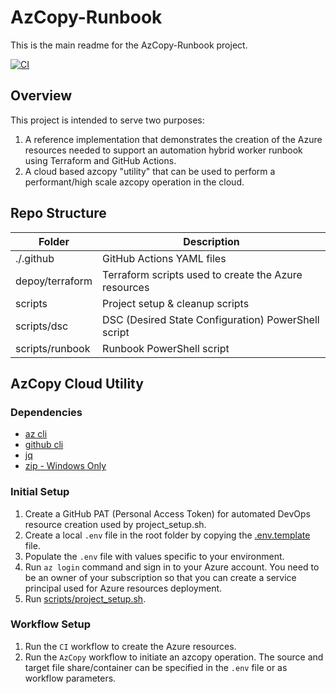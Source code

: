 # AzCopy-Runbook

This is the main readme for the AzCopy-Runbook project.

[![CI](https://github.com/phongcao/azcopy-runbook/actions/workflows/ci.yml/badge.svg)](https://github.com/phongcao/azcopy-runbook/actions/workflows/ci.yml)

## Overview

This project is intended to serve two purposes:

1. A reference implementation that demonstrates the creation of the
Azure resources needed to support an automation hybrid worker runbook
using Terraform and GitHub Actions.
2. A cloud based azcopy "utility" that can be used to perform a
performant/high scale azcopy operation in the cloud.

## Repo Structure

Folder            | Description
--                | --
./.github         | GitHub Actions YAML files
depoy/terraform   | Terraform scripts used to create the Azure resources
scripts           | Project setup & cleanup scripts
scripts/dsc       | DSC (Desired State Configuration) PowerShell script
scripts/runbook   | Runbook PowerShell script

## AzCopy Cloud Utility

### Dependencies

- [az cli](https://learn.microsoft.com/en-us/cli/azure/install-azure-cli)
- [github cli](https://github.com/cli/cli)
- [jq](https://stedolan.github.io/jq)
- [zip - Windows Only](https://gnuwin32.sourceforge.net/packages/zip.htm)

### Initial Setup

1. Create a GitHub PAT (Personal Access Token) for automated DevOps
resource creation used by project_setup.sh.
2. Create a local `.env` file in the root folder by copying
the [.env.template](.env.template) file.
3. Populate the `.env` file with values specific to your environment.
4. Run `az login` command and sign in to your Azure account. You need to
be an owner of your subscription so that you can create a service principal
used for Azure resources deployment.
5. Run [scripts/project_setup.sh](scripts/project_setup.sh).

### Workflow Setup

1. Run the `CI` workflow to create the Azure resources.
2. Run the `AzCopy` workflow to initiate an azcopy operation. The source
and target file share/container can be specified in the `.env` file or as
workflow parameters.
